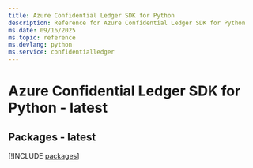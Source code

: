 ```yaml
---
title: Azure Confidential Ledger SDK for Python
description: Reference for Azure Confidential Ledger SDK for Python
ms.date: 09/16/2025
ms.topic: reference
ms.devlang: python
ms.service: confidentialledger
---
```

# Azure Confidential Ledger SDK for Python - latest
## Packages - latest
[!INCLUDE [packages](confidential-ledger-index.md)]